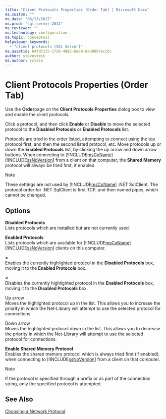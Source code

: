 ```yaml
---
title: "Client Protocols Properties (Order Tab) | Microsoft Docs"
ms.custom: ""
ms.date: "06/13/2017"
ms.prod: "sql-server-2014"
ms.reviewer: ""
ms.technology: configuration
ms.topic: conceptual
helpviewer_keywords: 
  - "client protocols [SQL Server]"
ms.assetid: 64fd7135-1756-4885-bed9-9ab8997ecc6c
author: stevestein
ms.author: sstein
---
```

# Client Protocols Properties (Order Tab)
  Use the **Order**page on the **Client Protocols Properties** dialog box to view and enable the client protocols.  
  
 Click a protocol, and then click **Enable** or **Disable** to move the selected protocol to the **Disabled Protocols** or **Enabled Protocols** list.  
  
 Protocols are tried in the order listed, attempting to connect using the top protocol first, and then the second listed protocol, etc. Move protocols up or down the **Enabled Protocols** list, by clicking the up arrow and down arrow buttons. When connecting to [!INCLUDE[msCoName](../../includes/msconame-md.md)] [!INCLUDE[ssNoVersion](../../includes/ssnoversion-md.md)] from a client on that computer, the **Shared Memory** protocol will always be tried first, if enabled.  
  
> [!NOTE]  
>  These settings are not used by [!INCLUDE[msCoName](../../includes/msconame-md.md)] .NET SqlClient. The protocol order for .NET SqlClient is first TCP, and then named pipes, which cannot be changed.  
  
## Options  
 **Disabled Protocols**  
 Lists protocols which are installed but are not currently used.  
  
 **Enabled Protocols**  
 Lists protocols which are available for [!INCLUDE[msCoName](../../includes/msconame-md.md)] [!INCLUDE[ssNoVersion](../../includes/ssnoversion-md.md)] clients on this computer.  
  
 **>**  
 Enables the currently highlighted protocol in the **Disabled Protocols** box, moving it to the **Enabled Protocols** box.  
  
 **\<**  
 Disables the currently highlighted protocol in the **Enabled Protocols** box, moving it to the **Disabled Protocols** box.  
  
 Up arrow  
 Moves the highlighted protocol up in the list. This allows you to increase the priority in which the Net-Library will attempt to use the selected protocol for connections.  
  
 Down arrow  
 Moves the highlighted protocol down in the list. This allows you to decrease the priority in which the Net-Library will attempt to use the selected protocol for connections.  
  
 **Enable Shared Memory Protocol**  
 Enables the shared memory protocol which is always tried first (if enabled), when connecting to [!INCLUDE[ssNoVersion](../../includes/ssnoversion-md.md)] from a client on that computer.  
  
> [!NOTE]  
>  If the protocol is specified through a prefix or as part of the connection string, only the specified protocol is attempted.  
  
## See Also  
 [Choosing a Network Protocol](../../../2014/tools/configuration-manager/choosing-a-network-protocol.md)  
  
  
